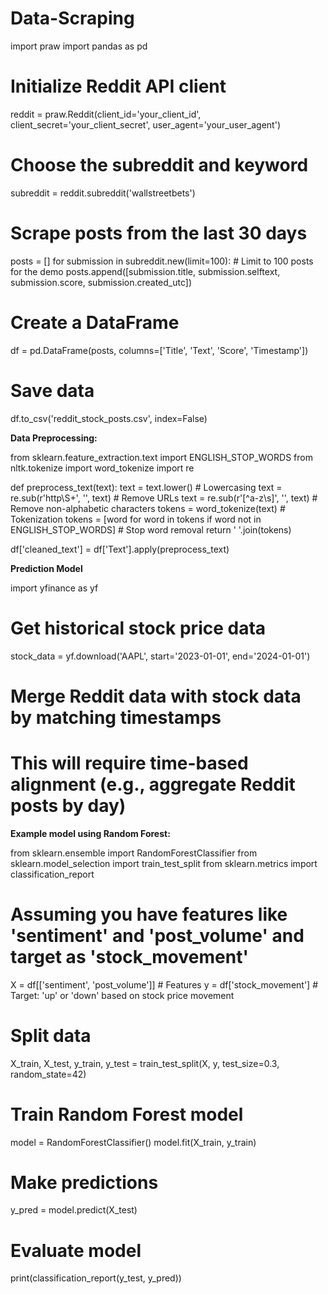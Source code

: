 # Data-Scraping


import praw
import pandas as pd

# Initialize Reddit API client
reddit = praw.Reddit(client_id='your_client_id', 
                     client_secret='your_client_secret',
                     user_agent='your_user_agent')

# Choose the subreddit and keyword
subreddit = reddit.subreddit('wallstreetbets')

# Scrape posts from the last 30 days
posts = []
for submission in subreddit.new(limit=100):  # Limit to 100 posts for the demo
    posts.append([submission.title, submission.selftext, submission.score, submission.created_utc])

# Create a DataFrame
df = pd.DataFrame(posts, columns=['Title', 'Text', 'Score', 'Timestamp'])

# Save data
df.to_csv('reddit_stock_posts.csv', index=False)

**Data Preprocessing:**

from sklearn.feature_extraction.text import ENGLISH_STOP_WORDS
from nltk.tokenize import word_tokenize
import re

def preprocess_text(text):
    text = text.lower()  # Lowercasing
    text = re.sub(r'http\S+', '', text)  # Remove URLs
    text = re.sub(r'[^a-z\s]', '', text)  # Remove non-alphabetic characters
    tokens = word_tokenize(text)  # Tokenization
    tokens = [word for word in tokens if word not in ENGLISH_STOP_WORDS]  # Stop word removal
    return ' '.join(tokens)

df['cleaned_text'] = df['Text'].apply(preprocess_text)


**Prediction Model**

import yfinance as yf

# Get historical stock price data
stock_data = yf.download('AAPL', start='2023-01-01', end='2024-01-01')

# Merge Reddit data with stock data by matching timestamps
# This will require time-based alignment (e.g., aggregate Reddit posts by day)


**Example model using Random Forest:**

from sklearn.ensemble import RandomForestClassifier
from sklearn.model_selection import train_test_split
from sklearn.metrics import classification_report

# Assuming you have features like 'sentiment' and 'post_volume' and target as 'stock_movement'
X = df[['sentiment', 'post_volume']]  # Features
y = df['stock_movement']  # Target: 'up' or 'down' based on stock price movement

# Split data
X_train, X_test, y_train, y_test = train_test_split(X, y, test_size=0.3, random_state=42)

# Train Random Forest model
model = RandomForestClassifier()
model.fit(X_train, y_train)

# Make predictions
y_pred = model.predict(X_test)

# Evaluate model
print(classification_report(y_test, y_pred))
